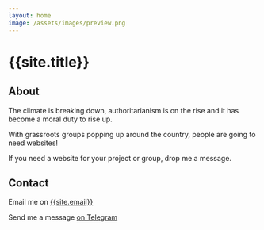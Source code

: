 ```yaml
---
layout: home
image: /assets/images/preview.png
---
```

# {{site.title}}

## About

The climate is breaking down, authoritarianism is on the rise and it has become a moral duty to rise up.

With grassroots groups popping up around the country, people are going to need websites!

If you need a website for your project or group, drop me a message.

## Contact

Email me on [{{site.email}}](mailto:{{site.email}})

Send me a message [on Telegram](https://t.me/{{site.telegram}}/)

<!-- # Previous Projects

{% include projects.html %} -->
